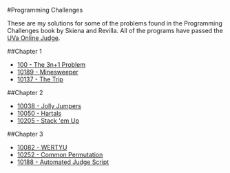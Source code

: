 #Programming Challenges

These are my solutions for some of the problems found in the Programming Challenges book by Skiena and Revilla. All of the programs have passed the [UVa Online Judge](https://uva.onlinejudge.org/).

##Chapter 1
- [100 - The 3n+1 Problem](https://uva.onlinejudge.org/index.php?option=com_onlinejudge&Itemid=8&category=29&page=show_problem&problem=36)
- [10189 - Minesweeper](https://uva.onlinejudge.org/index.php?option=com_onlinejudge&Itemid=8&category=29&page=show_problem&problem=1130)
- [10137 - The Trip](https://uva.onlinejudge.org/index.php?option=com_onlinejudge&Itemid=8&category=29&page=show_problem&problem=1078)


##Chapter 2
- [10038 - Jolly Jumpers](https://uva.onlinejudge.org/index.php?option=com_onlinejudge&Itemid=8&category=30&page=show_problem&problem=979)
- [10050 - Hartals](https://uva.onlinejudge.org/index.php?option=com_onlinejudge&Itemid=8&category=30&page=show_problem&problem=991)
- [10205 - Stack 'em Up](https://uva.onlinejudge.org/index.php?option=com_onlinejudge&Itemid=8&category=30&page=show_problem&problem=1146)

##Chapter 3
- [10082 - WERTYU](https://uva.onlinejudge.org/index.php?option=com_onlinejudge&Itemid=8&category=31&page=show_problem&problem=1023)
- [10252 - Common Permutation](https://uva.onlinejudge.org/index.php?option=com_onlinejudge&Itemid=8&category=31&page=show_problem&problem=1193)
- [10188 - Automated Judge Script](https://uva.onlinejudge.org/index.php?option=com_onlinejudge&Itemid=8&category=31&page=show_problem&problem=1129)